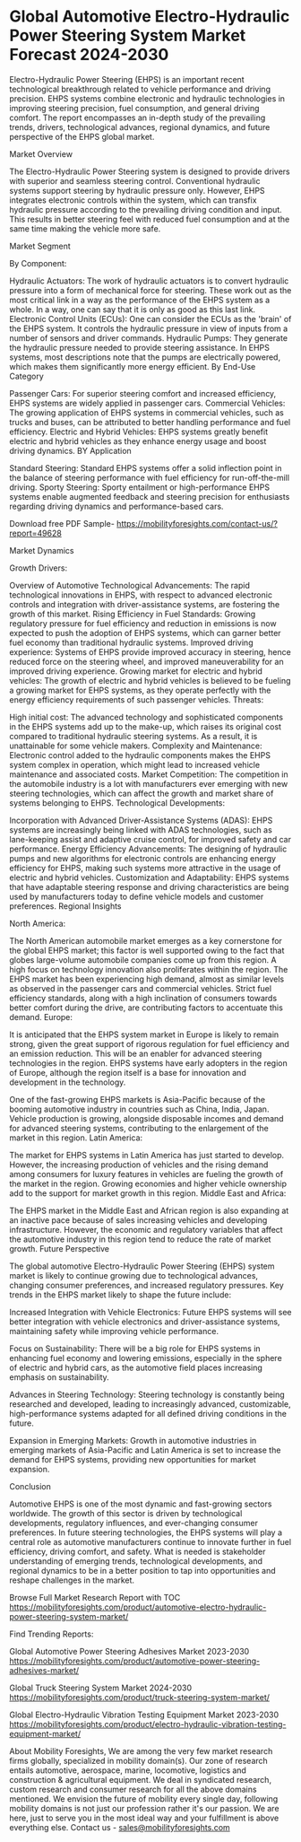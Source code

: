 # Global Automotive Electro-Hydraulic Power Steering System Market Forecast 2024-2030 #
Electro-Hydraulic Power Steering (EHPS) is an important recent technological breakthrough related to vehicle performance and driving precision. EHPS systems combine electronic and hydraulic technologies in improving steering precision, fuel consumption, and general driving comfort. The report encompasses an in-depth study of the prevailing trends, drivers, technological advances, regional dynamics, and future perspective of the EHPS global market.

Market Overview

The Electro-Hydraulic Power Steering system is designed to provide drivers with superior and seamless steering control. Conventional hydraulic systems support steering by hydraulic pressure only. However, EHPS integrates electronic controls within the system, which can transfix hydraulic pressure according to the prevailing driving condition and input. This results in better steering feel with reduced fuel consumption and at the same time making the vehicle more safe.

Market Segment

By Component:

Hydraulic Actuators: The work of hydraulic actuators is to convert hydraulic pressure into a form of mechanical force for steering. These work out as the most critical link in a way as the performance of the EHPS system as a whole. In a way, one can say that it is only as good as this last link. 
Electronic Control Units (ECUs): One can consider the ECUs as the 'brain' of the EHPS system. It controls the hydraulic pressure in view of inputs from a number of sensors and driver commands.
Hydraulic Pumps: They generate the hydraulic pressure needed to provide steering assistance. In EHPS systems, most descriptions note that the pumps are electrically powered, which makes them significantly more energy efficient.
By End-Use Category

Passenger Cars: For superior steering comfort and increased efficiency, EHPS systems are widely applied in passenger cars.
Commercial Vehicles: The growing application of EHPS systems in commercial vehicles, such as trucks and buses, can be attributed to better handling performance and fuel efficiency.
Electric and Hybrid Vehicles: EHPS systems greatly benefit electric and hybrid vehicles as they enhance energy usage and boost driving dynamics.
BY Application

Standard Steering: Standard EHPS systems offer a solid inflection point in the balance of steering performance with fuel efficiency for run-off-the-mill driving.
Sporty Steering: Sporty entailment or high-performance EHPS systems enable augmented feedback and steering precision for enthusiasts regarding driving dynamics and performance-based cars.



Download free PDF Sample- https://mobilityforesights.com/contact-us/?report=49628

Market Dynamics

Growth Drivers:

Overview of Automotive Technological Advancements: The rapid technological innovations in EHPS, with respect to advanced electronic controls and integration with driver-assistance systems, are fostering the growth of this market. Rising Efficiency in Fuel Standards: Growing regulatory pressure for fuel efficiency and reduction in emissions is now expected to push the adoption of EHPS systems, which can garner better fuel economy than traditional hydraulic systems.
Improved driving experience: Systems of EHPS provide improved accuracy in steering, hence reduced force on the steering wheel, and improved maneuverability for an improved driving experience.
Growing market for electric and hybrid vehicles: The growth of electric and hybrid vehicles is believed to be fueling a growing market for EHPS systems, as they operate perfectly with the energy efficiency requirements of such passenger vehicles.
Threats:

High initial cost: The advanced technology and sophisticated components in the EHPS systems add up to the make-up, which raises its original cost compared to traditional hydraulic steering systems. As a result, it is unattainable for some vehicle makers. Complexity and Maintenance: Electronic control added to the hydraulic components makes the EHPS system complex in operation, which might lead to increased vehicle maintenance and associated costs.
Market Competition: The competition in the automobile industry is a lot with manufacturers ever emerging with new steering technologies, which can affect the growth and market share of systems belonging to EHPS. 
Technological Developments:

Incorporation with Advanced Driver-Assistance Systems (ADAS): EHPS systems are increasingly being linked with ADAS technologies, such as lane-keeping assist and adaptive cruise control, for improved safety and car performance.
Energy Efficiency Advancements: The designing of hydraulic pumps and new algorithms for electronic controls are enhancing energy efficiency for EHPS, making such systems more attractive in the usage of electric and hybrid vehicles.
Customization and Adaptability: EHPS systems that have adaptable steering response and driving characteristics are being used by manufacturers today to define vehicle models and customer preferences.
Regional Insights

North America:

The North American automobile market emerges as a key cornerstone for the global EHPS market; this factor is well supported owing to the fact that globes large-volume automobile companies come up from this region. A high focus on technology innovation also proliferates within the region. The EHPS market has been experiencing high demand, almost as similar levels as observed in the passenger cars and commercial vehicles. Strict fuel efficiency standards, along with a high inclination of consumers towards better comfort during the drive, are contributing factors to accentuate this demand. Europe:

It is anticipated that the EHPS system market in Europe is likely to remain strong, given the great support of rigorous regulation for fuel efficiency and an emission reduction. This will be an enabler for advanced steering technologies in the region. EHPS systems have early adopters in the region of Europe, although the region itself is a base for innovation and development in the technology.

One of the fast-growing EHPS markets is Asia-Pacific because of the booming automotive industry in countries such as China, India, Japan. Vehicle production is growing, alongside disposable incomes and demand for advanced steering systems, contributing to the enlargement of the market in this region.
Latin America:

The market for EHPS systems in Latin America has just started to develop. However, the increasing production of vehicles and the rising demand among consumers for luxury features in vehicles are fueling the growth of the market in the region. Growing economies and higher vehicle ownership add to the support for market growth in this region.
Middle East and Africa:

The EHPS market in the Middle East and African region is also expanding at an inactive pace because of sales increasing vehicles and developing infrastructure. However, the economic and regulatory variables that affect the automotive industry in this region tend to reduce the rate of market growth.
Future Perspective

The global automotive Electro-Hydraulic Power Steering (EHPS) system market is likely to continue growing due to technological advances, changing consumer preferences, and increased regulatory pressures. Key trends in the EHPS market likely to shape the future include:

Increased Integration with Vehicle Electronics: Future EHPS systems will see better integration with vehicle electronics and driver-assistance systems, maintaining safety while improving vehicle performance.

Focus on Sustainability: There will be a big role for EHPS systems in enhancing fuel economy and lowering emissions, especially in the sphere of electric and hybrid cars, as the automotive field places increasing emphasis on sustainability.

Advances in Steering Technology: Steering technology is constantly being researched and developed, leading to increasingly advanced, customizable, high-performance systems adapted for all defined driving conditions in the future.

Expansion in Emerging Markets: Growth in automotive industries in emerging markets of Asia-Pacific and Latin America is set to increase the demand for EHPS systems, providing new opportunities for market expansion.

Conclusion

Automotive EHPS is one of the most dynamic and fast-growing sectors worldwide. The growth of this sector is driven by technological developments, regulatory influences, and ever-changing consumer preferences. In future steering ​technologies, the EHPS systems will play a central role as automotive manufacturers continue to innovate further in fuel efficiency, driving comfort, and safety. What is needed is stakeholder understanding of emerging trends, technological developments, and regional dynamics to be in a better position to tap into opportunities and reshape challenges in the market.



Browse Full Market Research Report with TOC https://mobilityforesights.com/product/automotive-electro-hydraulic-power-steering-system-market/

Find Trending Reports:


Global Automotive Power Steering Adhesives Market 2023-2030 https://mobilityforesights.com/product/automotive-power-steering-adhesives-market/





Global Truck Steering System Market 2024-2030 https://mobilityforesights.com/product/truck-steering-system-market/


Global Electro-Hydraulic Vibration Testing Equipment Market 2023-2030 https://mobilityforesights.com/product/electro-hydraulic-vibration-testing-equipment-market/




About Mobility Foresights,
We are among the very few market research firms globally, specialized in mobility domain(s). Our zone of research entails automotive, aerospace, marine, locomotive, logistics and construction & agricultural equipment. We deal in syndicated research, custom research and consumer research for all the above domains mentioned.
We envision the future of mobility every single day, following mobility domains is not just our profession rather it's our passion. We are here, just to serve you in the most ideal way and your fulfillment is above everything else. Contact us -  sales@mobilityforesights.com 

